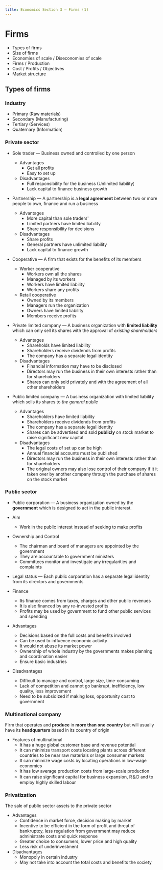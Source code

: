 ```yaml
---
title: Economics Section 3 — Firms (1)
---
```

# Firms

- Types of firms
- Size of firms
- Economies of scale / Diseconomies of scale
- Firms / Production
- Cost / Profits / Objectives
- Market structure

## Types of firms

### Industry

- Primary (Raw materials)
- Secondary (Manufacturing)
- Tertiary (Services)
- Quaternary (Information)

### Private sector

- Sole trader — Business owned and controlled by one person
    - Advantages
        - Get all profits
        - Easy to set up
    - Disadvantages
        - Full responsibility for the business (Unlimited liability)
        - Lack capital to finance business growth

- Partnership — A partnership is a **legal agreement** between two or more people to own, finance and run a business
    - Advantages
        - More capital than sole traders'
        - Limited partners have limited liability
        - Share responsibility for decisions
    - Disadvantages
        - Share profits
        - General partners have unlimited liability
        - Lack capital to finance growth

- Cooperative — A firm that exists for the benefits of its members
    - Worker cooperative
        - Workers own all the shares
        - Managed by its workers
        - Workers have limited liability
        - Workers share any profits
    - Retail cooperative
        - Owned by its members
        - Managers run the organization
        - Owners have limited liability
        - Members receive profits

- Private limited company — A business organization with **limited liability** which can only sell its shares with the approval of *existing shareholders*
    - Advantages
        - Shareholds have limited liability
        - Shareholders receive dividends from profits
        - The company has a separate legal identity
    - Disadvantages
        - Financial information may have to be disclosed
        - Directors may run the business in their own interests rather than for shareholders
        - Shares can only sold privately and with the agreement of all other shareholders

- Public limited company — A business organization with limited liability which sells its shares to *the general public*
    - Advantages
        - Shareholders have limited liability
        - Shareholders receive dividends from profits
        - The company has a separate legal identity
        - Shares can be advertised and sold **publicly** on stock market to raise significant new capital
    - Disadvantages
        - The legal costs of set up can be high
        - Annual financial accounts must be published
        - Directors may run the business in their own interests rather than for shareholders
        - The original owners may also lose control of their company if it it taken over by another company through the purchase of shares on the stock market

### Public sector

- Public corporation — A business organization owned by the **government** which is designed to act in the public interest.
- Aim
    - Work in the public interest instead of seeking to make profits
- Ownership and Control
    - The chairman and board of managers are appointed by the government
    - They are accountable to government ministers
    - Committees monitor and investigate any irregularities and complaints

- Legal status — Each public corporation has a separate legal identity from its directors and governments

- Finance
    - Its finance comes from taxes, charges and other public revenues
    - It is also financed by any re-invested profits
    - Profits may be used by government to fund other public services and spending

- Advantages
    - Decisions based on the full costs and benefits involved
    - Can be used to influence economic activity
    - It would not abuse its market power
    - Ownership of whole industry by the governments makes planning and coordination easier
    - Ensure basic industries
- Disadvantages
    - Difficult to manage and control, large size, time-consuming
    - Lack of competition and cannot go bankrupt, inefficiency, low quality, less improvement
    - Need to be subsidized if making loss, opportunity cost to government

### Multinational company

Firm that operates and **produce** in **more than one country** but will usually have its **headquarters** based in its country of origin

- Features of multinational
    - It has a huge global customer base and revenue potential
    - It can minimize transport costs locating plants across different countries to be near raw materials or large consumer markets
    - It can minimize wage costs by locating operations in low-wage economies
    - It has low average production costs from large-scale production
    - It can raise significant capital for business expansion, R＆D and to employ highly skilled labour

### Privatization

The sale of public sector assets to the private sector

- Advantages
    - Confidence in market force, decision making by market
    - Incentive to be efficient in the form of profit and threat of bankruptcy, less regulation from government may reduce administrate costs and quick response
    - Greater choice to consumers, lower price and high quality
    - Less risk of underinvestment
- Disadvantages
    - Monopoly in certain industry
    - May not take into account the total costs and benefits the society